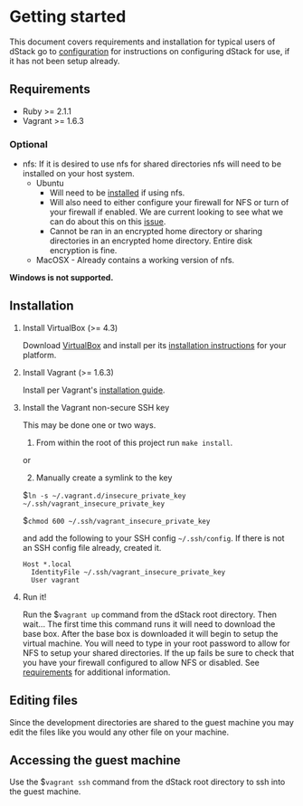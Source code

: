 Getting started
===============

This document covers requirements and installation for typical users of dStack
go to [configuration](configuration.md) for instructions on configuring dStack
for use, if it has not been setup already.

Requirements
------------

* Ruby >= 2.1.1
* Vagrant >= 1.6.3

### Optional

* nfs: If it is desired to use nfs for shared directories nfs will need to be installed on your host system.
  * Ubuntu
    * Will need to be [installed](https://help.ubuntu.com/lts/serverguide/network-file-system.html) if using nfs.
    * Will also need to either configure your firewall for NFS or turn of your firewall if enabled. We are current looking to see what we can do about this on this [issue](https://github.com/gollygood/dstack/issues/10).
    * Cannot be ran in an encrypted home directory or sharing directories in an encrypted home directory. Entire disk encryption is fine.
  * MacOSX - Already contains a working version of nfs.

**Windows is not supported.**

Installation
------------

1. Install VirtualBox (>= 4.3)

   Download [VirtualBox](https://www.virtualbox.org/manual/ch02.html)
   and install per its [installation instructions](https://www.virtualbox.org/manual/ch02.html)
   for your platform.

2. Install Vagrant (>= 1.6.3)

   Install per Vagrant's [installation guide](https://docs.vagrantup.com/v2/installation/index.html).

3. Install the Vagrant non-secure SSH key

   This may be done one or two ways.

      1) From within the root of this project run `make install`.

   or

      2) Manually create a symlink to the key

      $`ln -s ~/.vagrant.d/insecure_private_key ~/.ssh/vagrant_insecure_private_key`

      $`chmod 600 ~/.ssh/vagrant_insecure_private_key`

      and add the following to your SSH config `~/.ssh/config`. If there is not
      an SSH config file already, created it.

      ```
      Host *.local
        IdentityFile ~/.ssh/vagrant_insecure_private_key
        User vagrant
      ```

5. Run it!

   Run the $`vagrant up` command from the dStack root directory. Then wait...
   The first time this command runs it will need to download the base box.
   After the base box is downloaded it will begin to setup the virtual machine.
   You will need to type in your root password to allow for NFS to setup your
   shared directories. If the up fails be sure to check that you have your
   firewall configured to allow NFS or disabled. See [requirements](#requirements)
   for additional information.

Editing files
---------------------------

Since the development directories are shared to the guest machine you may edit
the files like you would any other file on your machine.

Accessing the guest machine
---------------------------

Use the $`vagrant ssh` command from the dStack root directory to ssh into
the guest machine.
